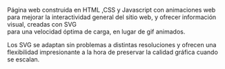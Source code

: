 Página web construida en HTML ,CSS y Javascript con animaciones web para mejorar la interactividad general del sitio web, y ofrecer información visual, creadas con SVG  
para una velocidad óptima de carga, en lugar de gif animados.

Los SVG se adaptan sin problemas a distintas resoluciones y ofrecen una flexibilidad impresionante a la hora de preservar la calidad gráfica cuando se escalan.
